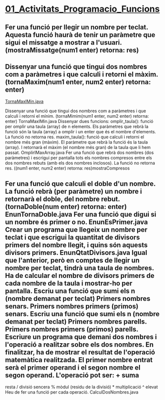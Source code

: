 # [01_Activitats_Programacio_Funcions](https://docs.google.com/document/d/1JQfU1sui4s5MJO6K5pRv1HFheDw_g4Ljzp9X6WD5dqA/edit?usp=sharing)

## Fer una funció per llegir un nombre per teclat. Aquesta funció haurà de tenir un paràmetre que sigui el missatge a mostrar a l'usuari. (mostraMissatge(num1 enter) retorna: res)


## Dissenyar una funció que tingui dos nombres com a paràmetres i que calculi i retorni el màxim. (tornaMaxim(num1 enter, num2 enter) retorna: enter)


[TornaMaxIMin.java](https://github.com/joanpardogine/solucionsArraysFuncions/blob/main/funcions/TornaMaxIMin.java)


Dissenyar una funció que tingui dos nombres com a paràmetres i que calculi i retorni el mínim. (tornaMimim(num1 enter, num2 enter) retorna: enter)
TornaMaxIMin.java
Dissenyar dues funcions:
omplir_taula(): funció per omplir una taula (array) de n elements. Els paràmetres que rebrà la funció són la taula (array) a omplir i un enter que és el nombre d'elements. La funció no retorna res.
maxim_taula(): funció que calculi i retorni el nombre més gran (màxim). El paràmetre que rebrà la funció és la taula (array). I retornarà el màxim (el nombre més gran) de la taula que li hem passat.
OmplirIMaxArray.java
Fer una funció que rebrà dos nombres (dos paràmetres) i escrigui per pantalla tots els nombres compresos entre els dos nombres rebuts (amb els dos nombres inclosos). La funció no retorna res. ((num1 enter, num2 enter) retorna: res)mostraCompresos

Fer una funció que calculi el doble d'un nombre. La funció rebrà (per paràmetre) un nombre i retornarà el doble, del nombre rebut. (tornaDoble(num enter) retorna: enter)
EnunTornaDoble.java
Fer una funció que digui si un nombre és primer o no. 
EnunEsPrimer.java
Crear un programa que llegeix un nombre per teclat i que escrigui la quantitat de divisors primers del nombre llegit, i quins són aquests divisors primers.
EnunQtatDivisors.java
Igual que l'anterior, però en comptes de llegir un nombre per teclat, tindrà una taula de nombres. Ha de calcular el nombre de divisors primers de cada nombre de la taula i mostrar-ho per pantalla.
Escriu una funció que sumi els n (nombre demanat per teclat)
Primers nombres senars.
Primers nombres primers (primos) senars.
Escriu una funció que sumi els n (nombre demanat per teclat)
Primers nombres parells.
Primers nombres primers (primos) parells.
Escriure un programa que demani dos nombres i l'operació a realitzar sobre els dos nombres. En finalitzar, ha de mostrar el resultat de l'operació matemàtica realitzada. El primer nombre entrat serà el primer operand i el segon nombre el segon operand.
L'operació pot ser:
+
suma
-
resta
/
divisió sencera
%
mòdul (residu de la divisió)
*
multiplicació
^
elevat
Heu de fer una funció per cada operació.
CalculDosNombres.java
